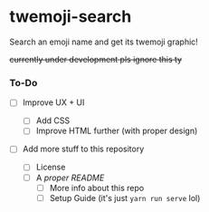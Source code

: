 # twemoji-search

Search an emoji name and get its twemoji graphic!

~~currently under development pls ignore this ty~~

### To-Do

- [ ] Improve UX + UI

  - [ ] Add CSS
  - [ ] Improve HTML further (with proper design)

- [ ] Add more stuff to this repository
  - [ ] License
  - [ ] A _proper README_
    - [ ] More info about this repo
    - [ ] Setup Guide (it's just `yarn run serve` lol)
